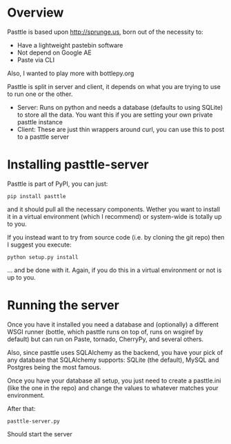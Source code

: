 Overview
========

Pasttle is based upon http://sprunge.us, born out of the necessity to:

  * Have a lightweight pastebin software
  * Not depend on Google AE
  * Paste via CLI

Also, I wanted to play more with bottlepy.org

Pasttle is split in server and client, it depends on what you are trying to 
use to run one or the other.

  * Server: Runs on python and needs a database (defaults to using SQLite) to
    store all the data. You want this if you are setting your own private 
    pasttle instance
  * Client: These are just thin wrappers around curl, you can use this to post 
    to a pasttle server


Installing pasttle-server
=========================

Pasttle is part of PyPI, you can just:

    pip install pasttle

and it should pull all the necessary components. Wether you want to install
it in a virtual environment (which I recommend) or system-wide is totally up
to you.

If you instead want to try from source code (i.e. by cloning the git repo) 
then I suggest you execute:

    python setup.py install

... and be done with it. Again, if you do this in a virtual environment or
not is up to you.


Running the server
==================

Once you have it installed you need a database and (optionally) a different 
WSGI runner (bottle, which pasttle runs on top of, runs on wsgiref by default) 
but can run on Paste, tornado, CherryPy, and several others.

Also, since pasttle uses SQLAlchemy as the backend, you have your pick of any 
database that SQLAlchemy supports: SQLite (the default), MySQL and Postgres 
being the most famous.

Once you have your database all setup, you just need to create a pasttle.ini 
(like the one in the repo) and change the values to whatever matches your 
environment. 

After that:

    pasttle-server.py

Should start the server
